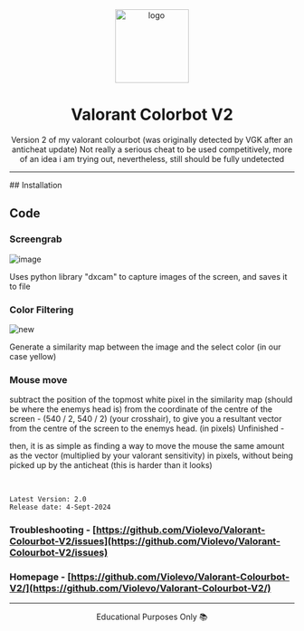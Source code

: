 <div align = "center">
    <img src="https://github.com/user-attachments/assets/1aef7388-2c7f-45e2-b448-4717304d463c" alt="logo" width="130" height="130">
</div>



<h1 align="center">Valorant Colorbot V2</h1>

<p align="center">Version 2 of my valorant colourbot (was originally detected by VGK after an anticheat update) Not really a serious cheat to be used competitively, more of an idea i am trying out, nevertheless, still should be fully undetected</p>

<hr>
## Installation

## Code

### Screengrab
![image](https://github.com/user-attachments/assets/84700e6f-c278-46f3-8a4d-9893ed09ede1)

Uses python library "dxcam" to capture images of the screen, and saves it to file

### Color Filtering
![new](https://github.com/user-attachments/assets/e14c5e33-88c8-4230-8a0f-bbacf46fa2e2)

Generate a similarity map between the image and the select color (in our case yellow)

### Mouse move

subtract the position of the topmost white pixel in the similarity map (should be where the enemys head is) from the coordinate of the centre of the screen - (540 / 2, 540 / 2) (your crosshair), to give you a resultant vector from the centre of the screen to the enemys head. (in pixels)
Unfinished -

then, it is as simple as finding a way to move the mouse the same amount as the vector (multiplied by your valorant sensitivity) in pixels, without being picked up by the anticheat (this is harder than it looks)

</br>

```
Latest Version: 2.0
Release date: 4-Sept-2024
```

### Troubleshooting - [https://github.com/Violevo/Valorant-Colourbot-V2/issues](https://github.com/Violevo/Valorant-Colourbot-V2/issues)
### Homepage - [https://github.com/Violevo/Valorant-Colourbot-V2/](https://github.com/Violevo/Valorant-Colourbot-V2/)

---

<p align="center">Educational Purposes Only 📚</p>
